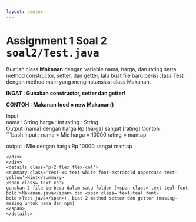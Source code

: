 ```yaml
---
layout: center
---
```

# Assignment 1 Soal 2 <kbd>soal2/<span class='text-teal'>Test.java</span></kbd>

Buatlah class <b>Makanan</b> dengan variable nama, harga, dan rating serta method constructor, setter, dan getter, lalu buat file baru berisi class Test dengan method main yang menginstansiasi class Makanan. 

<b>INGAT : Gunakan constructor, setter dan getter! </b>

<b>CONTOH : <span class='font-extrabold text-yellow'>Makanan</span> <span class='font-extrabold text-teal'>food</span> = <span class='font-extrabold text-purple'>new</span> <span class='font-extrabold text-yellow'>Makanan</span>()</b>

<div class='mt-6 grid grid-cols-[0.2fr_1.5fr] items-center text-sm'>
<span class='text-xs text-white font-extrabold uppercase text-yellow'>Input</span>
<div class='flex flex-col mb-2'>
<span>nama : String</span>
<span>harga : int</span>
<span>rating : String</span>
</div>
<span class='text-xs text-white font-extrabold uppercase text-yellow'>Output</span>
<span>[<span class='text-green'>nama</span>] dengan harga Rp [<span class='text-green'>harga</span>] sangat [<span class='text-green'>rating</span>]</span>
<span class='text-xs text-white font-extrabold uppercase text-yellow'>Contoh</span>
<div class='mt-4 flex flex-col mb-2'>
```bash
input  :
nama     = Mie
harga    = 10000
rating   = mantap

output :
Mie dengan harga Rp 10000 sangat mantap
```
</div>
</div>
<details class='p-2 flex flex-col'>
<summary class='text-xs text-white font-extrabold uppercase text-yellow'>Hint</summary>
<span class='text-xs'>
gunakan 2 file berbeda dalam satu folder (<span class='text-teal font-bold'>Makanan.java</span> dan <span class='text-teal font-bold'>Test.java</span>), buat 2 method setter dan getter (masing-masing untuk nama dan npm)
</span>
</details>
